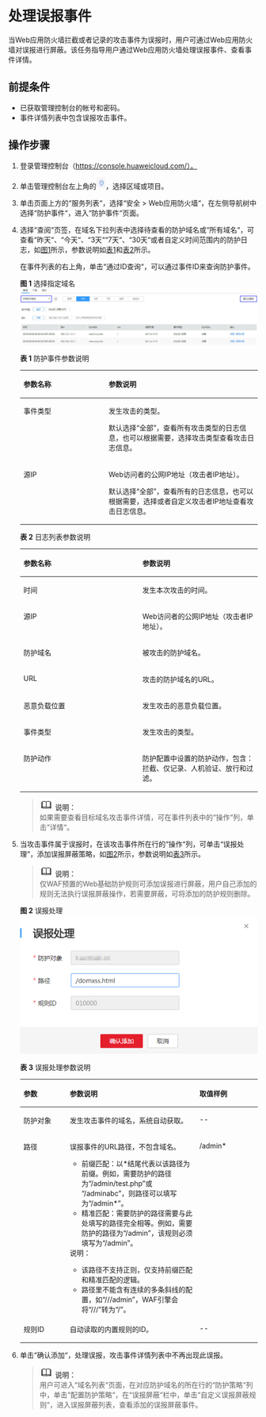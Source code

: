 # 处理误报事件<a name="waf_01_0024"></a>

当Web应用防火墙拦截或者记录的攻击事件为误报时，用户可通过Web应用防火墙对误报进行屏蔽。该任务指导用户通过Web应用防火墙处理误报事件、查看事件详情。

## 前提条件<a name="section32633759143848"></a>

-   已获取管理控制台的帐号和密码。
-   事件详情列表中包含误报攻击事件。

## 操作步骤<a name="section14647895143912"></a>

1.  登录管理控制台（https://console.huaweicloud.com/）。
2.  单击管理控制台左上角的![](figures/选择区域图标.jpg)，选择区域或项目。
3.  单击页面上方的“服务列表“，选择“安全  \>  Web应用防火墙“，在左侧导航树中选择“防护事件“，进入“防护事件“页面。
4.  选择“查阅“页签，在域名下拉列表中选择待查看的防护域名或“所有域名“，可查看“昨天“、“今天“、“3天““7天“、“30天“或者自定义时间范围内的防护日志，如[图1](#fig194311743164914)所示，参数说明如[表1](#table146358613417)和[表2](#table135241210519)所示。

    在事件列表的右上角，单击“通过ID查询“，可以通过事件ID来查询防护事件。

    **图 1**  选择指定域名<a name="fig194311743164914"></a>  
    ![](figures/选择指定域名.jpg "选择指定域名")

    **表 1**  防护事件参数说明

    <a name="table146358613417"></a>
    <table><thead align="left"><tr id="row863606163419"><th class="cellrowborder" valign="top" width="35.809999999999995%" id="mcps1.2.3.1.1"><p id="p18636268343"><a name="p18636268343"></a><a name="p18636268343"></a>参数名称</p>
    </th>
    <th class="cellrowborder" valign="top" width="64.19%" id="mcps1.2.3.1.2"><p id="p26369693419"><a name="p26369693419"></a><a name="p26369693419"></a>参数说明</p>
    </th>
    </tr>
    </thead>
    <tbody><tr id="row18636563347"><td class="cellrowborder" valign="top" width="35.809999999999995%" headers="mcps1.2.3.1.1 "><p id="p154212041980"><a name="p154212041980"></a><a name="p154212041980"></a>事件类型</p>
    </td>
    <td class="cellrowborder" valign="top" width="64.19%" headers="mcps1.2.3.1.2 "><p id="p263610619345"><a name="p263610619345"></a><a name="p263610619345"></a>发生攻击的类型。</p>
    <p id="p946816714218"><a name="p946816714218"></a><a name="p946816714218"></a>默认选择<span class="parmvalue" id="parmvalue84681576425"><a name="parmvalue84681576425"></a><a name="parmvalue84681576425"></a>“全部”</span>，查看所有攻击类型的日志信息，也可以根据需要，选择攻击类型查看攻击日志信息。</p>
    </td>
    </tr>
    <tr id="row1563616616349"><td class="cellrowborder" valign="top" width="35.809999999999995%" headers="mcps1.2.3.1.1 "><p id="p1842971315816"><a name="p1842971315816"></a><a name="p1842971315816"></a>源IP</p>
    </td>
    <td class="cellrowborder" valign="top" width="64.19%" headers="mcps1.2.3.1.2 "><p id="p15246151320427"><a name="p15246151320427"></a><a name="p15246151320427"></a>Web访问者的公网IP地址（攻击者IP地址）。</p>
    <p id="p66364618344"><a name="p66364618344"></a><a name="p66364618344"></a>默认选择<span class="parmvalue" id="parmvalue827165894119"><a name="parmvalue827165894119"></a><a name="parmvalue827165894119"></a>“全部”</span>，查看所有的日志信息，也可以根据需要，选择或者自定义攻击者IP地址查看攻击日志信息。</p>
    </td>
    </tr>
    </tbody>
    </table>

    **表 2**  日志列表参数说明

    <a name="table135241210519"></a>
    <table><thead align="left"><tr id="row135266102011"><th class="cellrowborder" valign="top" width="50%" id="mcps1.2.3.1.1"><p id="p151817452118"><a name="p151817452118"></a><a name="p151817452118"></a>参数名称</p>
    </th>
    <th class="cellrowborder" valign="top" width="50%" id="mcps1.2.3.1.2"><p id="p1818154515118"><a name="p1818154515118"></a><a name="p1818154515118"></a>参数说明</p>
    </th>
    </tr>
    </thead>
    <tbody><tr id="row152661018114"><td class="cellrowborder" valign="top" width="50%" headers="mcps1.2.3.1.1 "><p id="p1056814367118"><a name="p1056814367118"></a><a name="p1056814367118"></a>时间</p>
    </td>
    <td class="cellrowborder" valign="top" width="50%" headers="mcps1.2.3.1.2 "><p id="p856817369112"><a name="p856817369112"></a><a name="p856817369112"></a>发生本次攻击的时间。</p>
    </td>
    </tr>
    <tr id="row352616101114"><td class="cellrowborder" valign="top" width="50%" headers="mcps1.2.3.1.1 "><p id="p656818369112"><a name="p656818369112"></a><a name="p656818369112"></a>源IP</p>
    </td>
    <td class="cellrowborder" valign="top" width="50%" headers="mcps1.2.3.1.2 "><p id="p6568163613117"><a name="p6568163613117"></a><a name="p6568163613117"></a>Web访问者的公网IP地址（攻击者IP地址）。</p>
    </td>
    </tr>
    <tr id="row652611010115"><td class="cellrowborder" valign="top" width="50%" headers="mcps1.2.3.1.1 "><p id="p95681136218"><a name="p95681136218"></a><a name="p95681136218"></a>防护域名</p>
    </td>
    <td class="cellrowborder" valign="top" width="50%" headers="mcps1.2.3.1.2 "><p id="p13568163617118"><a name="p13568163617118"></a><a name="p13568163617118"></a>被攻击的防护域名。</p>
    </td>
    </tr>
    <tr id="row10526810313"><td class="cellrowborder" valign="top" width="50%" headers="mcps1.2.3.1.1 "><p id="p105681236616"><a name="p105681236616"></a><a name="p105681236616"></a>URL</p>
    </td>
    <td class="cellrowborder" valign="top" width="50%" headers="mcps1.2.3.1.2 "><p id="p15689361714"><a name="p15689361714"></a><a name="p15689361714"></a>攻击的防护域名的URL。</p>
    </td>
    </tr>
    <tr id="row635713296113"><td class="cellrowborder" valign="top" width="50%" headers="mcps1.2.3.1.1 "><p id="p175681036316"><a name="p175681036316"></a><a name="p175681036316"></a>恶意负载位置</p>
    </td>
    <td class="cellrowborder" valign="top" width="50%" headers="mcps1.2.3.1.2 "><p id="p115684361018"><a name="p115684361018"></a><a name="p115684361018"></a>发生攻击的恶意负载位置。</p>
    </td>
    </tr>
    <tr id="row33596297111"><td class="cellrowborder" valign="top" width="50%" headers="mcps1.2.3.1.1 "><p id="p85682036716"><a name="p85682036716"></a><a name="p85682036716"></a>事件类型</p>
    </td>
    <td class="cellrowborder" valign="top" width="50%" headers="mcps1.2.3.1.2 "><p id="p1856843612117"><a name="p1856843612117"></a><a name="p1856843612117"></a>发生攻击的类型。</p>
    </td>
    </tr>
    <tr id="row17359429116"><td class="cellrowborder" valign="top" width="50%" headers="mcps1.2.3.1.1 "><p id="p1556810365113"><a name="p1556810365113"></a><a name="p1556810365113"></a>防护动作</p>
    </td>
    <td class="cellrowborder" valign="top" width="50%" headers="mcps1.2.3.1.2 "><p id="p556853615117"><a name="p556853615117"></a><a name="p556853615117"></a>防护配置中设置的防护动作，包含：拦截、仅记录、人机验证、放行和过滤。</p>
    </td>
    </tr>
    </tbody>
    </table>

    >![](public_sys-resources/icon-note.gif) **说明：**   
    >如果需要查看目标域名攻击事件详情，可在事件列表中的“操作“列，单击“详情“。  

5.  当攻击事件属于误报时，在该攻击事件所在行的“操作“列，可单击“误报处理“，添加误报屏蔽策略，如[图2](#fig16174064111318)所示，参数说明如[表3](#table35022095114540)所示。

    >![](public_sys-resources/icon-note.gif) **说明：**   
    >仅WAF预置的Web基础防护规则可添加误报进行屏蔽，用户自己添加的规则无法执行误报屏蔽操作，若需要屏蔽，可将添加的防护规则删除。  

    **图 2**  误报处理<a name="fig16174064111318"></a>  
    ![](figures/误报处理.png "误报处理")

    **表 3**  误报处理参数说明

    <a name="table35022095114540"></a>
    <table><thead align="left"><tr id="row3795605114540"><th class="cellrowborder" valign="top" width="19.46%" id="mcps1.2.4.1.1"><p id="p15532793114540"><a name="p15532793114540"></a><a name="p15532793114540"></a>参数</p>
    </th>
    <th class="cellrowborder" valign="top" width="54.54%" id="mcps1.2.4.1.2"><p id="p50196703114540"><a name="p50196703114540"></a><a name="p50196703114540"></a>参数说明</p>
    </th>
    <th class="cellrowborder" valign="top" width="26%" id="mcps1.2.4.1.3"><p id="p484549421532"><a name="p484549421532"></a><a name="p484549421532"></a>取值样例</p>
    </th>
    </tr>
    </thead>
    <tbody><tr id="row49117151114540"><td class="cellrowborder" valign="top" width="19.46%" headers="mcps1.2.4.1.1 "><p id="p19066291114540"><a name="p19066291114540"></a><a name="p19066291114540"></a>防护对象</p>
    </td>
    <td class="cellrowborder" valign="top" width="54.54%" headers="mcps1.2.4.1.2 "><p id="p25759607111430"><a name="p25759607111430"></a><a name="p25759607111430"></a>发生攻击事件的域名，系统自动获取。</p>
    </td>
    <td class="cellrowborder" valign="top" width="26%" headers="mcps1.2.4.1.3 "><p id="p325361901532"><a name="p325361901532"></a><a name="p325361901532"></a>--</p>
    </td>
    </tr>
    <tr id="row7791918114540"><td class="cellrowborder" valign="top" width="19.46%" headers="mcps1.2.4.1.1 "><p id="p4870307111345"><a name="p4870307111345"></a><a name="p4870307111345"></a>路径</p>
    </td>
    <td class="cellrowborder" valign="top" width="54.54%" headers="mcps1.2.4.1.2 "><p id="p4453024316644"><a name="p4453024316644"></a><a name="p4453024316644"></a>误报事件的URL路径，不包含域名。</p>
    <a name="ul1515617591337"></a><a name="ul1515617591337"></a><ul id="ul1515617591337"><li>前缀匹配：以*结尾代表以该路径为前缀。例如，需要防护的路径为<span class="parmvalue" id="parmvalue1111962015414"><a name="parmvalue1111962015414"></a><a name="parmvalue1111962015414"></a>“/admin/test.php”</span>或 <span class="parmvalue" id="parmvalue5307927143"><a name="parmvalue5307927143"></a><a name="parmvalue5307927143"></a>“/adminabc”</span>，则路径可以填写为<span class="parmvalue" id="parmvalue12617113514412"><a name="parmvalue12617113514412"></a><a name="parmvalue12617113514412"></a>“/admin*”</span>。</li><li>精准匹配：需要防护的路径需要与此处填写的路径完全相等。例如，需要防护的路径为<span class="parmvalue" id="parmvalue1032614581447"><a name="parmvalue1032614581447"></a><a name="parmvalue1032614581447"></a>“/admin”</span>，该规则必须填写为<span class="parmvalue" id="parmvalue71301461752"><a name="parmvalue71301461752"></a><a name="parmvalue71301461752"></a>“/admin”</span>。</li></ul>
    <div class="note" id="note1170665517195"><a name="note1170665517195"></a><a name="note1170665517195"></a><span class="notetitle"> 说明： </span><div class="notebody"><a name="ul20707155819344"></a><a name="ul20707155819344"></a><ul id="ul20707155819344"><li>该路径不支持正则，仅支持前缀匹配和精准匹配的逻辑。</li><li>路径里不能含有连续的多条斜线的配置，如<span class="parmvalue" id="parmvalue15660135573716"><a name="parmvalue15660135573716"></a><a name="parmvalue15660135573716"></a>“///admin”</span>，WAF引擎会将<span class="parmvalue" id="parmvalue3913154823813"><a name="parmvalue3913154823813"></a><a name="parmvalue3913154823813"></a>“///”</span>转为<span class="parmvalue" id="parmvalue147935113816"><a name="parmvalue147935113816"></a><a name="parmvalue147935113816"></a>“/”</span>。</li></ul>
    </div></div>
    </td>
    <td class="cellrowborder" valign="top" width="26%" headers="mcps1.2.4.1.3 "><p id="p181857061532"><a name="p181857061532"></a><a name="p181857061532"></a>/admin*</p>
    </td>
    </tr>
    <tr id="row6648026114540"><td class="cellrowborder" valign="top" width="19.46%" headers="mcps1.2.4.1.1 "><p id="p14932980114558"><a name="p14932980114558"></a><a name="p14932980114558"></a>规则ID</p>
    </td>
    <td class="cellrowborder" valign="top" width="54.54%" headers="mcps1.2.4.1.2 "><p id="p6504365416657"><a name="p6504365416657"></a><a name="p6504365416657"></a>自动读取的内置规则的ID。</p>
    </td>
    <td class="cellrowborder" valign="top" width="26%" headers="mcps1.2.4.1.3 "><p id="p637561071532"><a name="p637561071532"></a><a name="p637561071532"></a>--</p>
    </td>
    </tr>
    </tbody>
    </table>

6.  单击“确认添加“，处理误报，攻击事件详情列表中不再出现此误报。

    >![](public_sys-resources/icon-note.gif) **说明：**   
    >用户可进入“域名列表“页面，在对应防护域名的所在行的“防护策略“列中，单击“配置防护策略“，在“误报屏蔽“栏中，单击“自定义误报屏蔽规则“，进入误报屏蔽列表，查看添加的误报屏蔽事件。  


